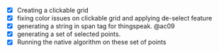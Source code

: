 - [x] Creating a clickable grid
- [x] fixing color issues on clickable grid and applying de-select feature
- [x] generating a string in span tag for thingspeak. @ac09
- [x] generating a set of selected points.
- [x] Running the native algorithm on these set of points
